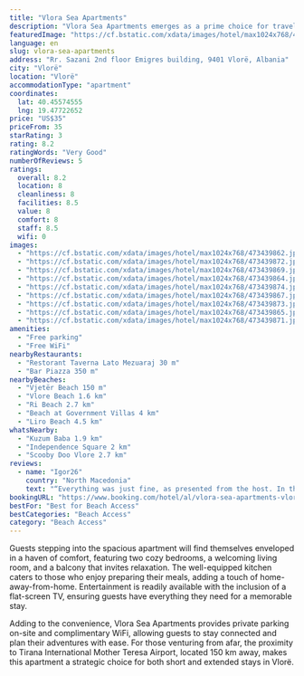 ```yaml
---
title: "Vlora Sea Apartments"
description: "Vlora Sea Apartments emerges as a prime choice for travelers seeking a blend of comfort and convenience in Vlorë."
featuredImage: "https://cf.bstatic.com/xdata/images/hotel/max1024x768/473439862.jpg?k=eabbb72ab7c3655f031357c7ca5743511433d1e58f1ae323f0d83d9d1e2d567e&o=&hp=1"
language: en
slug: vlora-sea-apartments
address: "Rr. Sazani 2nd floor Emigres building, 9401 Vlorë, Albania"
city: "Vlorë"
location: "Vlorë"
accommodationType: "apartment"
coordinates:
  lat: 40.45574555
  lng: 19.47722652
price: "US$35"
priceFrom: 35
starRating: 3
rating: 8.2
ratingWords: "Very Good"
numberOfReviews: 5
ratings:
  overall: 8.2
  location: 8
  cleanliness: 8
  facilities: 8.5
  value: 8
  comfort: 8
  staff: 8.5
  wifi: 0
images:
  - "https://cf.bstatic.com/xdata/images/hotel/max1024x768/473439862.jpg?k=eabbb72ab7c3655f031357c7ca5743511433d1e58f1ae323f0d83d9d1e2d567e&o=&hp=1"
  - "https://cf.bstatic.com/xdata/images/hotel/max1024x768/473439872.jpg?k=a4dea433198e50582d010037d64691cd28e23398e79d1251ed6151ab8c752542&o=&hp=1"
  - "https://cf.bstatic.com/xdata/images/hotel/max1024x768/473439869.jpg?k=3ad0d067ac9c75605589f0e0dcd7371162f109e48fbd0e9c182fc537cf5496f3&o=&hp=1"
  - "https://cf.bstatic.com/xdata/images/hotel/max1024x768/473439864.jpg?k=40065b74f4fad897e8bd2dbc348d7ed119cad731aeda630fb6c08d33dc266e68&o=&hp=1"
  - "https://cf.bstatic.com/xdata/images/hotel/max1024x768/473439874.jpg?k=c39ae27c9df4d517da5636e18d4ad1ee3e498755984d92d1294fc375c66289ff&o=&hp=1"
  - "https://cf.bstatic.com/xdata/images/hotel/max1024x768/473439867.jpg?k=5baf215a836bb80ffd055d220781389a7f8a4a2df2530930f21cb0505541dd93&o=&hp=1"
  - "https://cf.bstatic.com/xdata/images/hotel/max1024x768/473439873.jpg?k=8613e7650a91075cee5a94c13eddd4b023d12bff3cea41d223cb3df43277115d&o=&hp=1"
  - "https://cf.bstatic.com/xdata/images/hotel/max1024x768/473439865.jpg?k=54a77cb9024f82acca202f2b094cdae068d122d76546d420e292ab576642cb2d&o=&hp=1"
  - "https://cf.bstatic.com/xdata/images/hotel/max1024x768/473439871.jpg?k=3e0d062719da7c9c6edd47d6ce9efb3c119150d0b63f82e4016f4f74454e3e0a&o=&hp=1"
amenities:
  - "Free parking"
  - "Free WiFi"
nearbyRestaurants:
  - "Restorant Taverna Lato Mezuaraj 30 m"
  - "Bar Piazza 350 m"
nearbyBeaches:
  - "Vjetër Beach 150 m"
  - "Vlore Beach 1.6 km"
  - "Ri Beach 2.7 km"
  - "Beach at Government Villas 4 km"
  - "Liro Beach 4.5 km"
whatsNearby:
  - "Kuzum Baba 1.9 km"
  - "Independence Square 2 km"
  - "Scooby Doo Vlore 2.7 km"
reviews:
  - name: "Igor26"
    country: "North Macedonia"
    text: "“Everything was just fine, as presented from the host. In the same building there is a restaurant, with solid food and prices, and in the next building there is a fish market/grill, also with great and fresh sea food and acceptable prices. The...”"
bookingURL: "https://www.booking.com/hotel/al/vlora-sea-apartments-vlore.en-gb.html?aid=8035640"
bestFor: "Best for Beach Access"
bestCategories: "Beach Access"
category: "Beach Access"
---
```


Guests stepping into the spacious apartment will find themselves enveloped in a haven of comfort, featuring two cozy bedrooms, a welcoming living room, and a balcony that invites relaxation. The well-equipped kitchen caters to those who enjoy preparing their meals, adding a touch of home-away-from-home. Entertainment is readily available with the inclusion of a flat-screen TV, ensuring guests have everything they need for a memorable stay.

Adding to the convenience, Vlora Sea Apartments provides private parking on-site and complimentary WiFi, allowing guests to stay connected and plan their adventures with ease. For those venturing from afar, the proximity to Tirana International Mother Teresa Airport, located 150 km away, makes this apartment a strategic choice for both short and extended stays in Vlorë.